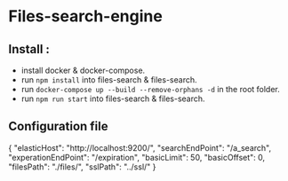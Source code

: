 # Files-search-engine

## Install :

- install docker & docker-compose.
- run `npm install` into files-search & files-search.
- run `docker-compose up --build --remove-orphans -d` in the root folder.
- run `npm run start` into files-search & files-search.

## Configuration file

{
"elasticHost": "http://localhost:9200/",
"searchEndPoint": "/a_search",
"experationEndPoint": "/expiration",
"basicLimit": 50,
"basicOffset": 0,
"filesPath": "./files/",
"sslPath": "../ssl/"
}
